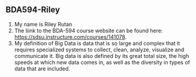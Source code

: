 ## BDA594-Riley
1. My name is Riley Rutan
2. The liink to the BDA-594 course website can be found here: https://sdsu.instructure.com/courses/141078.
3. My definition of Big Data is data that is so large and complex that it requires specialized systems to collect, clean, analyze, visualize and communicate it. Big data is also defined by its great total size, the high speeds at which new data comes in, as well as the diversity in types of data that are included.
